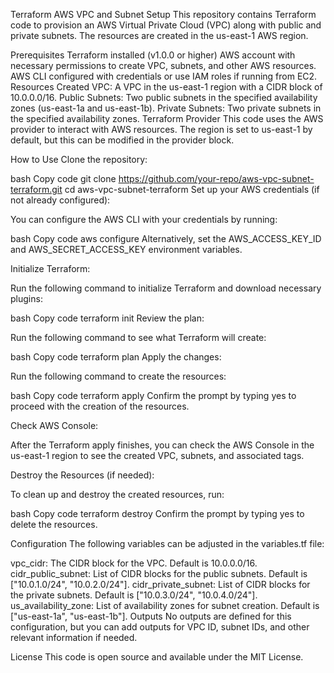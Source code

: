 Terraform AWS VPC and Subnet Setup
This repository contains Terraform code to provision an AWS Virtual Private Cloud (VPC) along with public and private subnets. The resources are created in the us-east-1 AWS region.

Prerequisites
Terraform installed (v1.0.0 or higher)
AWS account with necessary permissions to create VPC, subnets, and other AWS resources.
AWS CLI configured with credentials or use IAM roles if running from EC2.
Resources Created
VPC: A VPC in the us-east-1 region with a CIDR block of 10.0.0.0/16.
Public Subnets: Two public subnets in the specified availability zones (us-east-1a and us-east-1b).
Private Subnets: Two private subnets in the specified availability zones.
Terraform Provider
This code uses the AWS provider to interact with AWS resources. The region is set to us-east-1 by default, but this can be modified in the provider block.

How to Use
Clone the repository:

bash
Copy code
git clone https://github.com/your-repo/aws-vpc-subnet-terraform.git
cd aws-vpc-subnet-terraform
Set up your AWS credentials (if not already configured):

You can configure the AWS CLI with your credentials by running:

bash
Copy code
aws configure
Alternatively, set the AWS_ACCESS_KEY_ID and AWS_SECRET_ACCESS_KEY environment variables.

Initialize Terraform:

Run the following command to initialize Terraform and download necessary plugins:

bash
Copy code
terraform init
Review the plan:

Run the following command to see what Terraform will create:

bash
Copy code
terraform plan
Apply the changes:

Run the following command to create the resources:

bash
Copy code
terraform apply
Confirm the prompt by typing yes to proceed with the creation of the resources.

Check AWS Console:

After the Terraform apply finishes, you can check the AWS Console in the us-east-1 region to see the created VPC, subnets, and associated tags.

Destroy the Resources (if needed):

To clean up and destroy the created resources, run:

bash
Copy code
terraform destroy
Confirm the prompt by typing yes to delete the resources.

Configuration
The following variables can be adjusted in the variables.tf file:

vpc_cidr: The CIDR block for the VPC. Default is 10.0.0.0/16.
cidr_public_subnet: List of CIDR blocks for the public subnets. Default is ["10.0.1.0/24", "10.0.2.0/24"].
cidr_private_subnet: List of CIDR blocks for the private subnets. Default is ["10.0.3.0/24", "10.0.4.0/24"].
us_availability_zone: List of availability zones for subnet creation. Default is ["us-east-1a", "us-east-1b"].
Outputs
No outputs are defined for this configuration, but you can add outputs for VPC ID, subnet IDs, and other relevant information if needed.

License
This code is open source and available under the MIT License.
